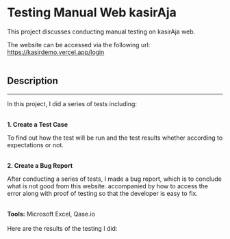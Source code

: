 # Testing Manual Web kasirAja 

This project discusses conducting manual testing on kasirAja web.

The website can be accessed via the following url: https://kasirdemo.vercel.app/login 
<br>
<br>

## Description
---
In this project, I did a series of tests including: 
<br>
<br>

**1. Create a Test Case** 

To find out how the test will be run and the test results whether according to expectations or not. 
<br>
<br>

**2. Create a Bug Report** 

After conducting a series of tests, I made a bug report, which is to conclude what is not good from this website. accompanied by how to access the error along with proof of testing so that the developer is easy to fix. 
<br>
<br>

**Tools:** Microsoft Excel, Qase.io
<br>
<br>
Here are the results of the testing I did:


